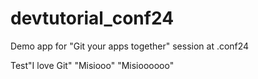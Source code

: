 # devtutorial_conf24

Demo app for "Git your apps together" session at .conf24

Test"I love Git" 
"Misiooo" 
"Misioooooo" 

